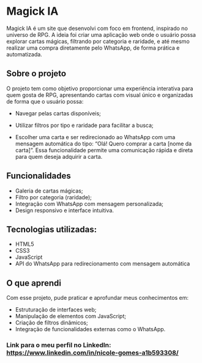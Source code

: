 # Magick IA 
Magick IA é um site que desenvolvi com foco em frontend, inspirado no universo de RPG. A ideia foi criar uma aplicação web onde o usuário possa explorar cartas mágicas, filtrando por categoria e raridade, e até mesmo realizar uma compra diretamente pelo WhatsApp, de forma prática e automatizada.

## Sobre o projeto
O projeto tem como objetivo proporcionar uma experiência interativa para quem gosta de RPG, apresentando cartas com visual único e organizadas de forma que o usuário possa:

- Navegar pelas cartas disponíveis;

- Utilizar filtros por tipo e raridade para facilitar a busca;

- Escolher uma carta e ser redirecionado ao WhatsApp com uma mensagem automática do tipo: “Olá! Quero comprar a carta [nome da carta]”.
  Essa funcionalidade permite uma comunicação rápida e direta para quem deseja adquirir a carta.

## Funcionalidades
- Galeria de cartas mágicas;
- Filtro por categoria (raridade);
- Integração com WhatsApp com mensagem personalizada;
- Design responsivo e interface intuitiva.

## Tecnologias utilizadas:
- HTML5
- CSS3
- JavaScript 
- API do WhatsApp para redirecionamento com mensagem automática

## O que aprendi
Com esse projeto, pude praticar e aprofundar meus conhecimentos em:

- Estruturação de interfaces web;
- Manipulação de elementos com JavaScript;
- Criação de filtros dinâmicos;
- Integração de funcionalidades externas como o WhatsApp.

### Link para o meu perfil no LinkedIn: https://www.linkedin.com/in/nicole-gomes-a1b593308/
